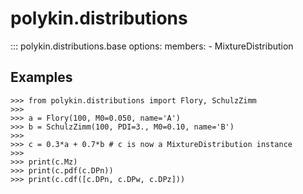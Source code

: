 # polykin.distributions

::: polykin.distributions.base
    options:
        members:
            - MixtureDistribution

## Examples

```pycon exec="on" source="console"
>>> from polykin.distributions import Flory, SchulzZimm
>>> 
>>> a = Flory(100, M0=0.050, name='A')
>>> b = SchulzZimm(100, PDI=3., M0=0.10, name='B')
>>> 
>>> c = 0.3*a + 0.7*b # c is now a MixtureDistribution instance
>>> 
>>> print(c.Mz)
>>> print(c.pdf(c.DPn))
>>> print(c.cdf([c.DPn, c.DPw, c.DPz]))
```
